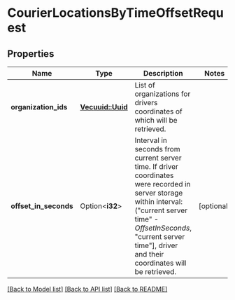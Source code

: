 # CourierLocationsByTimeOffsetRequest

## Properties

Name | Type | Description | Notes
------------ | ------------- | ------------- | -------------
**organization_ids** | [**Vec<uuid::Uuid>**](uuid::Uuid.md) | List of organizations for drivers coordinates of which will be retrieved. | 
**offset_in_seconds** | Option<**i32**> | Interval in seconds from current server time.   If driver coordinates were recorded in server storage   within interval: (\"current server time\" - *OffsetInSeconds*, \"current server time\"],  driver and their coordinates will be retrieved. | [optional]

[[Back to Model list]](../README.md#documentation-for-models) [[Back to API list]](../README.md#documentation-for-api-endpoints) [[Back to README]](../README.md)



